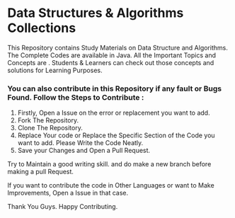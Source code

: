 # Data Structures & Algorithms Collections
  
  This Repository contains Study Materials on Data Structure and Algorithms. The Complete Codes are available in Java. All the Important Topics and Concepts are . Students & Learners can check out those concepts and solutions for Learning Purposes.

### You can also contribute in this Repository if any fault or Bugs Found. Follow the Steps to Contribute :

  1. Firstly, Open a Issue on the error or replacement you want to add.
  2. Fork The Repository.
  3. Clone The Repository.
  4. Replace Your code or Replace the Specific Section of the Code you want to add. Please Write the Code Neatly.
  5. Save your Changes and Open a Pull Request.

Try to Maintain a good writing skill. and do make a new branch before making a pull Request.

If you want to contribute the code in Other Languages or want to Make Improvements, Open a Issue in that case.

Thank You Guys. Happy Contributing.
